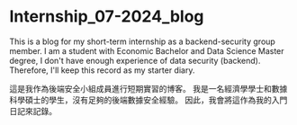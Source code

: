 # Internship_07-2024_blog
This is a blog for my short-term internship as a backend-security group member.
I am a student with Economic Bachelor and Data Science Master degree, I don't have enough experience of data security (backend).
Therefore, I'll keep this record as my starter diary.

這是我作為後端安全小組成員進行短期實習的博客。
我是一名經濟學學士和數據科學碩士的學生，沒有足夠的後端數據安全經驗。
因此，我會將這作為我的入門日記來記錄。
